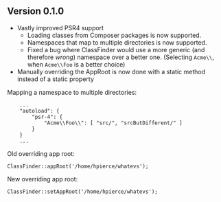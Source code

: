 Version 0.1.0
-------------

* Vastly improved PSR4 support
    * Loading classes from Composer packages is now supported.
    * Namespaces that map to multiple directories is now supported.
    * Fixed a bug where ClassFinder would use a more generic (and therefore _wrong_) namespace over a better one. 
    (Selecting `Acme\\`, when `Acme\\Foo` is a better choice)
* Manually overriding the AppRoot is now done with a static method instead of a static property

Mapping a namespace to multiple directories:
```
    ...
    "autoload": {
        "psr-4": {
            "Acme\\Foo\\": [ "src/", "srcButDifferent/" ]
        }
    }
    ...
```

Old overriding app root: 
```
ClassFinder::appRoot('/home/hpierce/whatevs'); 
```

New overriding app root:
```
ClassFinder::setAppRoot('/home/hpierce/whatevs'); 
```